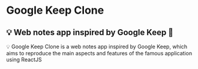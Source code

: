 # Google Keep Clone
## 💡 Web notes app inspired by Google Keep 📝

💡 Google Keep Clone is a web notes app inspired by Google Keep, which aims to reproduce the main aspects and features of the famous application using ReactJS
